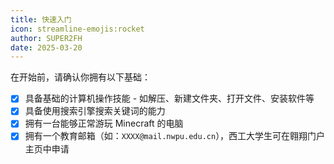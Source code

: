 ```yaml
---
title: 快速入门
icon: streamline-emojis:rocket
author: SUPER2FH
date: 2025-03-20
---
```


在开始前，请确认你拥有以下基础：

- [x] 具备基础的计算机操作技能 - 如解压、新建文件夹、打开文件、安装软件等
- [x] 具备使用搜索引擎搜索关键词的能力
- [x] 拥有一台能够正常游玩 Minecraft 的电脑
- [x] 拥有一个教育邮箱（如：`XXXX@mail.nwpu.edu.cn`），西工大学生可在翱翔门户主页中申请
